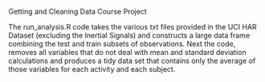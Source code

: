 Getting and Cleaning Data Course Project

The run_analysis.R code takes the various txt files provided in the UCI HAR Dataset (excluding the Inertial Signals) and constructs a large data frame combining the test and train subsets of observations. Next the code, removes all variables that do not deal with mean and standard deviation calculations and produces a tidy data set that contains only the average of those variables for each activity and each subject. 